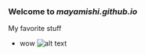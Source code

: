 ### Welcome to *mayamishi.github.io*

My favorite stuff
- wow
![alt text](https://i.pinimg.com/originals/a0/b3/17/a0b3173ade141196aa28ece7f2cb7b79.jpg)
